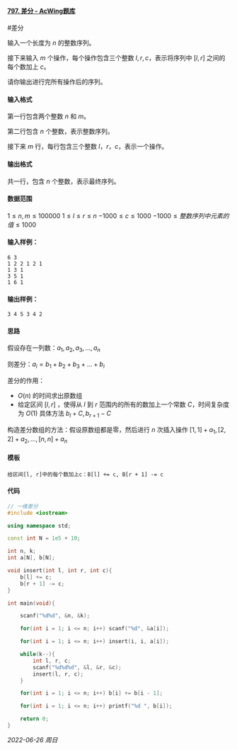 #### [797. 差分 - AcWing题库](https://www.acwing.com/problem/content/799/)

#差分

输入一个长度为 $n$ 的整数序列。

接下来输入 $m$ 个操作，每个操作包含三个整数 $l,r,c$，表示将序列中 $[l,r]$ 之间的每个数加上 $c$。

请你输出进行完所有操作后的序列。

#### 输入格式

第一行包含两个整数 $n$ 和 $m$。

第二行包含 $n$ 个整数，表示整数序列。

接下来 $m$ 行，每行包含三个整数 $l，r，c$，表示一个操作。

#### 输出格式

共一行，包含 $n$ 个整数，表示最终序列。

#### 数据范围

$1≤n,m≤100000$
$1≤l≤r≤n$
$−1000≤c≤1000$
$−1000≤整数序列中元素的值≤1000$

#### 输入样例：

```
6 3
1 2 2 1 2 1
1 3 1
3 5 1
1 6 1
```

#### 输出样例：

```
3 4 5 3 4 2
```

#### 思路

假设存在一列数：$a_1,a_2,a_3,\dots,a_n$

则差分：$a_i = b_1 + b_2 + b_3 + \dots + b_i$

 差分的作用：

- $O(n)$ 的时间求出原数组
- 给定区间 $[l,r]$ ，使得从 $l$ 到 $r$ 范围内的所有的数加上一个常数 $C$，时间复杂度为 $O(1)$
  具体方法 $b_l + C,b_{r + 1} - C$

构造差分数组的方法：假设原数组都是零，然后进行 $n$ 次插入操作
	$[1,1] + a_1,[2,2] + a_2,\dots,[n,n] + a_n$

#### 模板

```
给区间[l, r]中的每个数加上c：B[l] += c, B[r + 1] -= c
```

#### 代码

```cpp
// 一维差分
#include <iostream>

using namespace std;

const int N = 1e5 + 10;

int n, k;
int a[N], b[N];

void insert(int l, int r, int c){
    b[l] += c;
    b[r + 1] -= c;
}

int main(void){

    scanf("%d%d", &n, &k);

    for(int i = 1; i <= n; i++) scanf("%d", &a[i]);

    for(int i = 1; i <= n; i++) insert(i, i, a[i]);

    while(k--){
        int l, r, c;
        scanf("%d%d%d", &l, &r, &c);
        insert(l, r, c);
    }

    for(int i = 1; i <= n; i++) b[i] += b[i - 1];

    for(int i = 1; i <= n; i++) printf("%d ", b[i]);

    return 0;
}
```


*2022-06-26 周日*